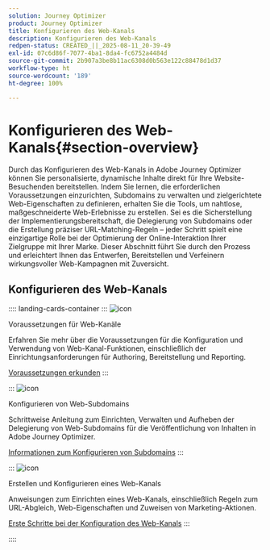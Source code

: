 ```yaml
---
solution: Journey Optimizer
product: Journey Optimizer
title: Konfigurieren des Web-Kanals
description: Konfigurieren des Web-Kanals
redpen-status: CREATED_||_2025-08-11_20-39-49
exl-id: 07c6d86f-7077-4ba1-8da4-fc6752a4484d
source-git-commit: 2b907a3be8b11ac6308d0b563e122c88478d1d37
workflow-type: ht
source-wordcount: '189'
ht-degree: 100%

---
```


# Konfigurieren des Web-Kanals{#section-overview}

Durch das Konfigurieren des Web-Kanals in Adobe Journey Optimizer können Sie personalisierte, dynamische Inhalte direkt für Ihre Website-Besuchenden bereitstellen. Indem Sie lernen, die erforderlichen Voraussetzungen einzurichten, Subdomains zu verwalten und zielgerichtete Web-Eigenschaften zu definieren, erhalten Sie die Tools, um nahtlose, maßgeschneiderte Web-Erlebnisse zu erstellen. Sei es die Sicherstellung der Implementierungsbereitschaft, die Delegierung von Subdomains oder die Erstellung präziser URL-Matching-Regeln – jeder Schritt spielt eine einzigartige Rolle bei der Optimierung der Online-Interaktion Ihrer Zielgruppe mit Ihrer Marke. Dieser Abschnitt führt Sie durch den Prozess und erleichtert Ihnen das Entwerfen, Bereitstellen und Verfeinern wirkungsvoller Web-Kampagnen mit Zuversicht.

## Konfigurieren des Web-Kanals

:::: landing-cards-container
:::
![icon](https://cdn.experienceleague.adobe.com/icons/book.svg)

Voraussetzungen für Web-Kanäle

Erfahren Sie mehr über die Voraussetzungen für die Konfiguration und Verwendung von Web-Kanal-Funktionen, einschließlich der Einrichtungsanforderungen für Authoring, Bereitstellung und Reporting.

[Voraussetzungen erkunden](../using/web/web-prerequisites.md)
:::

:::
![icon](https://cdn.experienceleague.adobe.com/icons/gear.svg)

Konfigurieren von Web-Subdomains

Schrittweise Anleitung zum Einrichten, Verwalten und Aufheben der Delegierung von Web-Subdomains für die Veröffentlichung von Inhalten in Adobe Journey Optimizer.

[Informationen zum Konfigurieren von Subdomains](../using/web/web-delegated-subdomains.md)
:::

:::
![icon](https://cdn.experienceleague.adobe.com/icons/circle-play.svg)

Erstellen und Konfigurieren eines Web-Kanals

Anweisungen zum Einrichten eines Web-Kanals, einschließlich Regeln zum URL-Abgleich, Web-Eigenschaften und Zuweisen von Marketing-Aktionen.

[Erste Schritte bei der Konfiguration des Web-Kanals](../using/web/web-configuration.md)
:::

::::
